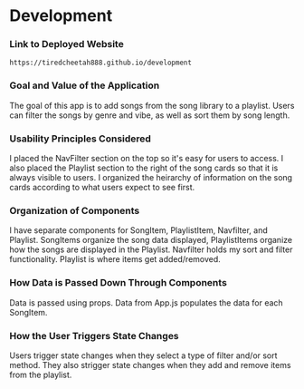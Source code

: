 # Development

### Link to Deployed Website
`https://tiredcheetah888.github.io/development`

### Goal and Value of the Application
The goal of this app is to add songs from the song library to a playlist. Users can filter the songs by genre and vibe, as well as sort them by song length.

### Usability Principles Considered

I placed the NavFilter section on the top so it's easy for users to access. I also placed the Playlist section to the right of the song cards so that it is always visible to users. I organized the heirarchy of information on the song cards according to what users expect to see first.

### Organization of Components

I have separate components for SongItem, PlaylistItem, Navfilter, and Playlist.
SongItems organize the song data displayed, PlaylistItems organize how the songs are displayed in the Playlist.
Navfilter holds my sort and filter functionality.
Playlist is where items get added/removed.

### How Data is Passed Down Through Components
Data is passed using props. Data from App.js populates the data for each SongItem.

### How the User Triggers State Changes

Users trigger state changes when they select a type of filter and/or sort method. They also strigger state changes when they add and remove items from the playlist. 
